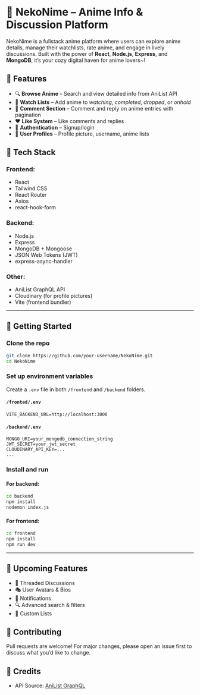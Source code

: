 # 🐾 NekoNime – Anime Info & Discussion Platform

NekoNime is a fullstack anime platform where users can explore anime details, manage their watchlists, rate anime, and engage in lively discussions. Built with the power of **React**, **Node.js**, **Express**, and **MongoDB**, it’s your cozy digital haven for anime lovers~!

## 🌟 Features

- 🔍 **Browse Anime** – Search and view detailed info from AniList API
- 📝 **Watch Lists** – Add anime to *watching*, *completed*, *dropped*, or *onhold*
- 💬 **Comment Section** – Comment and reply on anime entries with pagination
- ❤️ **Like System** – Like comments and replies
- 🔐 **Authentication** – Signup/login
- 🎨 **User Profiles** – Profile picture, username, anime lists

## 🧰 Tech Stack

### Frontend:
- React
- Tailwind CSS
- React Router
- Axios
- react-hook-form

### Backend:
- Node.js
- Express
- MongoDB + Mongoose
- JSON Web Tokens (JWT)
- express-async-handler

### Other:
- AniList GraphQL API
- Cloudinary (for profile pictures)
- Vite (frontend bundler)

---

## 🚀 Getting Started

### Clone the repo

```bash
git clone https://github.com/your-username/NekoNime.git
cd NekoNime
```

### Set up environment variables

Create a `.env` file in both `/frontend` and `/backend` folders.

#### `/fronted/.env`
```env
VITE_BACKEND_URL=http://localhost:3000
```

#### `/backend/.env`
```env
MONGO_URI=your_mongodb_connection_string
JWT_SECRET=your_jwt_secret
CLOUDINARY_API_KEY=...
...
```

### Install and run

#### For backend:
```bash
cd backend
npm install
nodemon index.js
```

#### For frontend:
```bash
cd frontend
npm install
npm run dev
```

---

## 🧪 Upcoming Features

- 🧵 Threaded Discussions
- 🎭 User Avatars & Bios
- 📨 Notifications
- 🔍 Advanced search & filters
- 📝 Custom Lists

## 🤝 Contributing

Pull requests are welcome! For major changes, please open an issue first to discuss what you’d like to change.

## 💖 Credits

- API Source: [AniList GraphQL](https://anilist.gitbook.io/)
